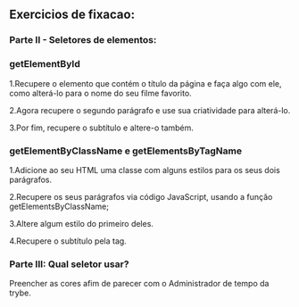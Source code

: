 ## Exercicios de fixacao:

### Parte II - Seletores de elementos:

### getElementById

1.Recupere o elemento que contém o título da página e faça algo com ele, como alterá-lo para o nome do seu filme favorito.

2.Agora recupere o segundo parágrafo e use sua criatividade para alterá-lo.

3.Por fim, recupere o subtítulo e altere-o também.

### getElementByClassName e getElementsByTagName

1.Adicione ao seu HTML uma classe com alguns estilos para os seus dois parágrafos.

2.Recupere os seus parágrafos via código JavaScript, usando a função getElementsByClassName;

3.Altere algum estilo do primeiro deles.

4.Recupere o subtítulo pela tag.

### Parte III: Qual seletor usar?

Preencher as cores afim de parecer com o Administrador de tempo da trybe.